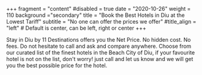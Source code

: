 +++
fragment = "content"
#disabled = true
date = "2020-10-26"
weight = 110
background ="secondary"
title = "Book the Best Hotels in Diu at the Lowest Tariff"
subtitle = "No one can offer the prices we offer"
#title_align = "left" # Default is center, can be left, right or center
+++

Stay in Diu by 11 Destinations offers you the Net Price. No hidden cost. No fees. Do not hesitate to call and ask and compare anywhere. Choose from our curated list of the finest hotels in the Beach City of Diu, if your favourite hotel is not on the list, don't worry! just call and let us know and we will get you the best possible price for the hotel.